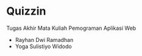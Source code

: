 # Quizzin
Tugas Akhir Mata Kuliah Pemograman Aplikasi Web
- Rayhan Dwi Ramadhan
- Yoga Sulistiyo Widodo
